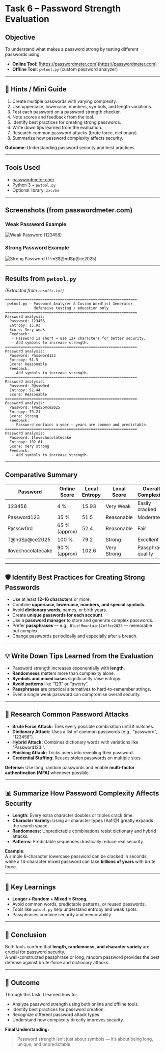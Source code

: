 # Task 6 – Password Strength Evaluation

## Objective
To understand what makes a password strong by testing different passwords using:
- **Online Tool:** [https://passwordmeter.com](https://passwordmeter.com)
- **Offline Tool:** `pwtool.py` (custom password analyzer)

---

## 🧭 Hints / Mini Guide
1. Create multiple passwords with varying complexity.  
2. Use uppercase, lowercase, numbers, symbols, and length variations.  
3. Test each password on a password strength checker.  
4. Note scores and feedback from the tool.  
5. Identify best practices for creating strong passwords.  
6. Write down tips learned from the evaluation.  
7. Research common password attacks (brute force, dictionary).  
8. Summarize how password complexity affects security.  

**Outcome:** Understanding password security and best practices.

---

## Tools Used
- [passwordmeter.com](https://passwordmeter.com)
- Python 3 + `pwtool.py`
- Optional library: `zxcvbn`

---

## Screenshots (from passwordmeter.com)

### Weak Password Example
![Weak Password (123456)](./Screenshot%202025-10-28%20211236.png)

### Strong Password Example
![Strong Password (T!m3$@ndSp@ce2025)](./Screenshot%202025-10-28%20213229.png)

---

## Results from `pwtool.py`
*(Extracted from `results.txt`)*

```
============================================================
 pwtool.py — Password Analyzer & Custom Wordlist Generator  
             defensive testing / education only             
============================================================
Password analysis:
  Password: 123456
  Entropy: 15.93
  Score: Very weak
  Feedback:
   - Password is short — use 12+ characters for better security.
   - Add symbols to increase strength.
============================================================
Password analysis:
  Password: Password123
  Entropy: 51.5
  Score: Reasonable
  Feedback:
   - Add symbols to increase strength.
============================================================
Password analysis:
  Password: P@ssw0rd
  Entropy: 52.44
  Score: Reasonable
============================================================
Password analysis:
  Password: T@ndSp@ce2025
  Entropy: 79.21
  Score: Strong
  Feedback:
   - Password contains a year — years are common and predictable.
============================================================
Password analysis:
  Password: Ilovechocolatecake
  Entropy: 102.61
  Score: Very strong
  Feedback:
   - Add symbols to increase strength.
```

---

## Comparative Summary

| Password | Online Score | Local Entropy | Local Score | Overall Complexity |
|-----------|--------------|---------------|--------------|--------------------|
| 123456 | 4 % | 15.93 | Very Weak | Easily cracked |
| Password123 | 35 % | 51.5 | Reasonable | Moderate |
| P@ssw0rd | 65 % (approx) | 52.4 | Reasonable | Fair |
| T@ndSp@ce2025 | 100 % | 79.2 | Strong | Excellent |
| Ilovechocolatecake | 90 % (approx) | 102.6 | Very Strong | Passphrase quality |

---

## 🛡 Identify Best Practices for Creating Strong Passwords
- Use at least **12–16 characters** or more.  
- Combine **uppercase, lowercase, numbers, and special symbols**.  
- Avoid **dictionary words**, names, or birth years.  
- Create **unique passwords for each account**.  
- Use a **password manager** to store and generate complex passwords.  
- Prefer **passphrases** — e.g., `Blue!Mountain$Coffee2025` — memorable but complex.  
- Change passwords periodically and especially after a breach.

---

## 💡 Write Down Tips Learned from the Evaluation
- Password strength increases exponentially with **length**.  
- **Randomness** matters more than complexity alone.  
- **Symbols and mixed cases** significantly raise entropy.  
- **Avoid patterns** like “123” or “qwerty”.  
- **Passphrases** are practical alternatives to hard-to-remember strings.  
- Even a single weak password can compromise overall security.

---

## 🧨 Research Common Password Attacks
- **Brute Force Attack:** Tries every possible combination until it matches.  
- **Dictionary Attack:** Uses a list of common passwords (e.g., “password”, “123456”).  
- **Hybrid Attack:** Combines dictionary words with variations like “Password123!”.  
- **Phishing Attack:** Tricks users into revealing their password.  
- **Credential Stuffing:** Reuses stolen passwords on multiple sites.  

**Defense:** Use long, random passwords and enable **multi-factor authentication (MFA)** whenever possible.

---

## 📊 Summarize How Password Complexity Affects Security
- **Length:** Every extra character doubles or triples crack time.  
- **Character Variety:** Using all character types (Aa1!@) greatly expands the search space.  
- **Randomness:** Unpredictable combinations resist dictionary and hybrid attacks.  
- **Patterns:** Predictable sequences drastically reduce real security.  

**Example:**  
A simple 6-character lowercase password can be cracked in seconds,  
while a 14-character mixed password can take **billions of years** with brute force.

---

## 🧠 Key Learnings
- **Longer + Random + Mixed = Strong**.  
- Avoid common words, predictable patterns, or reused passwords.  
- Tools like `pwtool.py` help understand entropy and weak spots.  
- Passphrases combine security and memorability.  

---

## 🧩 Conclusion
Both tools confirm that **length, randomness, and character variety** are crucial for password security.  
A well-constructed passphrase or long, random password provides the best defense against brute-force and dictionary attacks.  

---

## 🏁 Outcome
Through this task, I learned how to:
- Analyze password strength using both online and offline tools.  
- Identify best practices for password creation.  
- Recognize different password attack types.  
- Understand how complexity directly improves security.  

**Final Understanding:**  
> Password strength isn’t just about symbols — it’s about being long, unique, and unpredictable.
